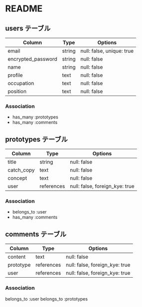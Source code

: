 # README

## users テーブル

| Column            | Type  | Options                  |
|-------------------|-------|--------------------------|
| email             | string| null: false, unique: true|
| encrypted_password| string| null: false              |
| name              | string| null: false              |
| profile           | text  | null: false              |
| occupation        | text  | null: false              |
| position          | text  | null: false              |

### Association

- has_many :prototypes
- has_many :comments

## prototypes テーブル

| Column    | Type      | Options                       |
|-----------|-----------|-------------------------------|
| title     | string    | null: false                   |
| catch_copy| text      | null: false                   |
| concept   | text      | null: false                   |
| user      | references| null: false, foreign_kye: true|

### Association

- belongs_to :user
- has_many :comments
## comments テーブル

| Column   | Type      | Options                       |
|----------|-----------|-------------------------------|
| content  | text      | null: false                   |
| prototype| references| null: false, foreign_kye: true|
| user     | references| null: false, foreign_kye: true|

### Association

belongs_to :user
belongs_to :prototypes